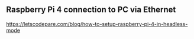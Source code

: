 
## Raspberry Pi 4 connection to PC via Ethernet 
https://letscodepare.com/blog/how-to-setup-raspberry-pi-4-in-headless-mode
